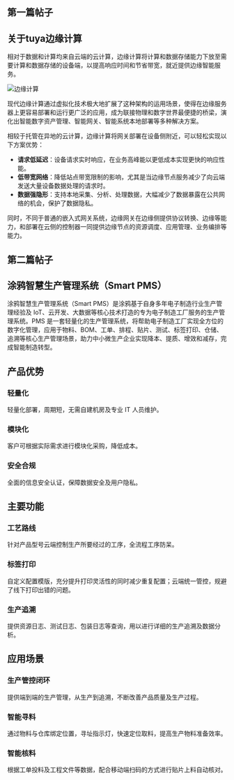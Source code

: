 ## 第一篇帖子

## 关于tuya边缘计算

相对于数据和计算均来自云端的云计算，边缘计算将计算和数据存储能力下放至需要计算和数据存储的设备端，以提高响应时间和节省带宽，就近提供边缘智能服务。

![边缘计算](https://airtake-public-data-1254153901.cos.ap-shanghai.myqcloud.com/goat/20210419/cda42435d9014551be01fc4b93b0122c.png)

现代边缘计算通过虚拟化技术极大地扩展了这种架构的运用场景，使得在边缘服务器上更容易部署和运行更广泛的应用，成为联接物理和数字世界最便捷的桥梁，演化出智能数字资产管理、智能网关、智能系统本地部署等多种解决方案。

相较于托管在异地的云计算，边缘计算将网关部署在设备侧附近，可以轻松实现以下方案优势：

- **请求低延迟**：设备请求实时响应，在业务高峰能以更低成本实现更快的响应性能。
- **低带宽网络**：降低站点带宽限制的影响，尤其是当边缘节点服务减少了向云端发送大量设备数据处理的请求时。
- **数据强隐形**：支持本地采集、分析、处理数据，大幅减少了数据暴露在公共网络的机会，保护了数据隐私。



同时，不同于普通的嵌入式网关系统，边缘网关在边缘侧提供协议转换、边缘等能力，和部署在云侧的控制器一同提供边缘节点的资源调度、应用管理、业务编排等能力。

## 第二篇帖子

## 涂鸦智慧生产管理系统（Smart PMS）

涂鸦智慧生产管理系统（Smart PMS）是涂鸦基于自身多年电子制造行业生产管理经验及 IoT、云开发、大数据等核心技术打造的专为电子制造工厂服务的生产管理系统。PMS 是一套轻量化的生产管理系统，将帮助电子制造工厂实现全方位的数字化管理，应用于物料、BOM、工单、排程、贴片、测试、标签打印、仓储、追溯等核心生产管理场景，助力中小微生产企业实现降本、提质、增效和减存，完成智能制造转型。

## 产品优势

### 轻量化

轻量化部署，周期短，无需自建机房及专业 IT 人员维护。

### 模块化

客户可根据实际需求进行模块化采购，降低成本。

### 安全合规

全面的信息安全认证，保障数据安全及用户隐私。

## 主要功能

### 工艺路线

针对产品型号云端控制生产所要经过的工序，全流程工序防呆。

### 标签打印

自定义配置模版，充分提升打印灵活性的同时减少重复配置；云端统一管控，规避了线下打印出错的问题。

### 生产追溯

提供资源日志、测试日志、包装日志等查询，用以进行详细的生产追溯及数据分析。

## 应用场景

### 生产管控闭环

提供端到端的生产管理，从生产到追溯，不断改善产品质量及生产过程。

### 智能寻料

通过物料与仓库绑定位置，寻址指示灯，快速定位取料，提高生产物料准备效率。

### 智能核料

根据工单投料及工程文件等数据，配合移动端扫码的方式进行贴片上料自动核对。